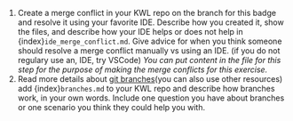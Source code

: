 1. Create a merge conflict in your KWL repo on the branch for this badge and resolve it using your favorite IDE. Describe how you created it, show the files, and describe how your IDE helps or does not help in {index}`ide_merge_conflict.md`. Give advice for when you think someone should resolve a merge conflict manually vs using an IDE. (if you do not regulary use an, IDE, try VSCode) *You can put content in the file for this step for the purpose of making the merge conflicts for this exercise.* 
2. Read more details about [git branches](https://git-scm.com/book/en/v2/Git-Branching-Branches-in-a-Nutshell)(you can also use other resources) add {index}`branches.md` to your KWL repo and describe how branches work, in your own words. Include one question you have about branches or one scenario you think they could help you with.